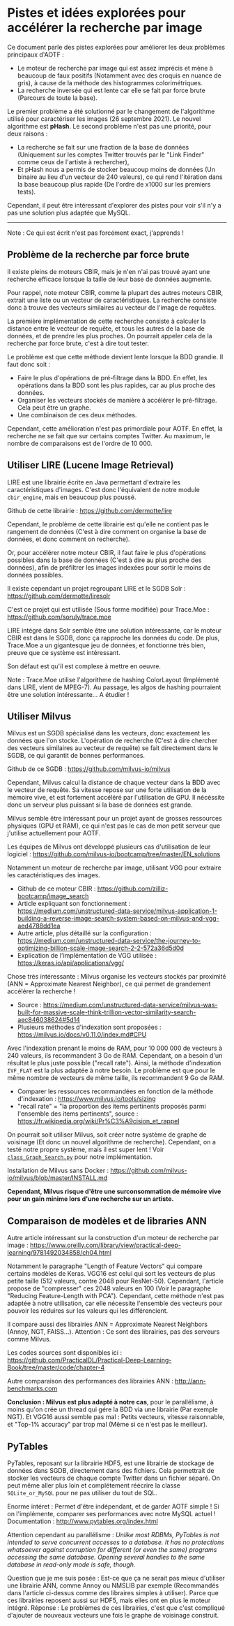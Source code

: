 # Pistes et idées explorées pour accélérer la recherche par image

Ce document parle des pistes explorées pour améliorer les deux problèmes principaux d'AOTF :
- Le moteur de recherche par image qui est assez imprécis et mène à beaucoup de faux positifs (Notamment avec des croquis en nuance de gris), à cause de la méthode des histogrammes colorimétriques.
- La recherche inversée qui est lente car elle se fait par force brute (Parcours de toute la base).

Le premier problème a été solutionné par le changement de l'algorithme utilisé pour caractériser les images (26 septembre 2021). Le nouvel algorithme est **pHash**.
Le second problème n'est pas une priorité, pour deux raisons :
- La recherche se fait sur une fraction de la base de données (Uniquement sur les comptes Twitter trouvés par le "Link Finder" comme ceux de l'artiste à rechercher),
- Et pHash nous a permis de stocker beaucoup moins de données (Un binaire au lieu d'un vecteur de 240 valeurs), ce qui rend l'itération dans la base beaucoup plus rapide (De l'ordre de x1000 sur les premiers tests).

Cependant, il peut être intéressant d'explorer des pistes pour voir s'il n'y a pas une solution plus adaptée que MySQL.

___


Note : Ce qui est écrit n'est pas forcément exact, j'apprends !


## Problème de la recherche par force brute

Il existe pleins de moteurs CBIR, mais je n'en n'ai pas trouvé ayant une recherche efficace lorsque la taille de leur base de données augmente.

Pour rappel, note moteur CBIR, comme la plupart des autres moteurs CBIR, extrait une liste ou un vecteur de caractéristiques. La recherche consiste donc à trouve des vecteurs similaires au vecteur de l'image de requêtes.

La première implémentation de cette recherche consiste à calculer la distance entre le vecteur de requête, et tous les autres de la base de données, et de prendre les plus proches. On pourrait appeler cela de la recherche par force brute, c'est à dire tout tester.

Le problème est que cette méthode devient lente lorsque la BDD grandie. Il faut donc soit :
- Faire le plus d'opérations de pré-filtrage dans la BDD. En effet, les opérations dans la BDD sont les plus rapides, car au plus proche des données.
- Organiser les vecteurs stockés de manière à accélérer le pré-filtrage. Cela peut être un graphe.
- Une combinaison de ces deux méthodes.

Cependant, cette amélioration n'est pas primordiale pour AOTF. En effet, la recherche ne se fait que sur certains comptes Twitter. Au maximum, le nombre de comparaisons est de l'ordre de 10 000.


## Utiliser LIRE (Lucene Image Retrieval)

LIRE est une librairie écrite en Java permettant d'extraire les caractéristiques d'images. C'est donc l'équivalent de notre module `cbir_engine`, mais en beaucoup plus poussé.

Github de cette librairie : https://github.com/dermotte/lire

Cependant, le problème de cette librairie est qu'elle ne contient pas le rangement de données (C'est à dire comment on organise la base de données, et donc comment on recherche).

Or, pour accélérer notre moteur CBIR, il faut faire le plus d'opérations possibles dans la base de données (C'est à dire au plus proche des données), afin de préfiltrer les images indexées pour sortir le moins de données possibles.

Il existe cependant un projet regroupant LIRE et le SGDB Solr : https://github.com/dermotte/liresolr

C'est ce projet qui est utilisée (Sous forme modifiée) pour Trace.Moe : https://github.com/soruly/trace.moe

LIRE intégré dans Solr semble être une solution intéressante, car le moteur CBIR est dans le SGDB, donc ça rapproche les données du code. De plus, Trace.Moe a un gigantesque jeu de données, et fonctionne très bien, preuve que ce système est intéressant.

Son défaut est qu'il est complexe à mettre en oeuvre.

Note : Trace.Moe utilise l'algorithme de hashing ColorLayout (Implémenté dans LIRE, vient de MPEG-7). Au passage, les algos de hashing pourraient être une solution intéressante... A étudier !


## Utiliser Milvus

Milvus est un SGDB spécialisé dans les vecteurs, donc exactement les données que l'on stocke. L'opération de recherche (C'est à dire chercher des vecteurs similaires au vecteur de requête) se fait directement dans le SGDB, ce qui garantit de bonnes performances.

Github de ce SGDB : https://github.com/milvus-io/milvus

Cependant, Milvus calcul la distance de chaque vecteur dans la BDD avec le vecteur de requête. Sa vitesse repose sur une forte utilisation de la mémoire vive, et est fortement accéléré par l'utilisation de GPU. Il nécéssite donc un serveur plus puissant si la base de données est grande.

Milvus semble être intéressant pour un projet ayant de grosses ressources physiques (GPU et RAM), ce qui n'est pas le cas de mon petit serveur que j'utilise actuellement pour AOTF.

Les équipes de Milvus ont développé plusieurs cas d'utilisation de leur logiciel : https://github.com/milvus-io/bootcamp/tree/master/EN_solutions

Notamment un moteur de recherche par image, utilisant VGG pour extraire les caractéristiques des images.
- Github de ce moteur CBIR : https://github.com/zilliz-bootcamp/image_search
- Article expliquant son fonctionnement : https://medium.com/unstructured-data-service/milvus-application-1-building-a-reverse-image-search-system-based-on-milvus-and-vgg-aed4788dd1ea
- Autre article, plus détaillé sur la configuration : https://medium.com/unstructured-data-service/the-journey-to-optimizing-billion-scale-image-search-2-2-572a36d5d0d
- Explication de l'implémentation de VGG utilisée : https://keras.io/api/applications/vgg/

Chose très intéressante : Milvus organise les vecteurs stockés par proximité (ANN = Approximate Nearest Neighbor), ce qui permet de grandement accélérer la recherche !
- Source : https://medium.com/unstructured-data-service/milvus-was-built-for-massive-scale-think-trillion-vector-similarity-search-aec846038624#5d14
- Plusieurs méthodes d'indexation sont proposées : https://milvus.io/docs/v0.11.0/index.md#CPU

Avec l'indexation prenant le moins de RAM, pour 10 000 000 de vecteurs à 240 valeurs, ils recommandent 3 Go de RAM. Cependant, on a besoin d'un résultat le plus juste possible ("recall rate"). Ainsi, la méthode d'indexation `IVF_FLAT` est la plus adaptée à notre besoin. Le problème est que pour le même nombre de vecteurs de même taille, ils recommandent 9 Go de RAM.
- Comparer les ressources recommandées en fonction de la méthode d'indexation : https://www.milvus.io/tools/sizing
- "recall rate" = "la proportion des items pertinents proposés parmi l'ensemble des items pertinents", source : https://fr.wikipedia.org/wiki/Pr%C3%A9cision_et_rappel

On pourrait soit utiliser Milvus, soit créer notre système de graphe de voisinage (Et donc un nouvel algorithme de recherche).
Cependant, on a testé notre propre système, mais il est super lent ! Voir [`class_Graph_Search.py`](../misc/class_Graph_Search.py) pour notre implémentation.

Installation de Milvus sans Docker : https://github.com/milvus-io/milvus/blob/master/INSTALL.md

**Cependant, Milvus risque d'être une surconsommation de mémoire vive pour un gain minime lors d'une recherche sur un artiste.**


## Comparaison de modèles et de libraries ANN

Autre article intéressant sur la construction d'un moteur de recherche par image : https://www.oreilly.com/library/view/practical-deep-learning/9781492034858/ch04.html

Notamment le paragraphe "Length of Feature Vectors" qui compare certains modèles de Keras. VGG16 est celui qui sort les vecteurs de plus petite taille (512 valeurs, contre 2048 pour ResNet-50). Cependant, l'article propose de "compresser" ces 2048 valeurs en 100 (Voir le paragraphe "Reducing Feature-Length with PCA"). Cependant, cette méthode n'est pas adaptée à notre utilisation, car elle nécessite l'ensemble des vecteurs pour pouvoir les réduires sur les valeurs qui les différencient.

Il compare aussi des librairies ANN = Approximate Nearest Neighbors (Annoy, NGT, FAISS...). Attention : Ce sont des librairies, pas des serveurs comme Milvus.

Les codes sources sont disponibles ici : https://github.com/PracticalDL/Practical-Deep-Learning-Book/tree/master/code/chapter-4

Autre comparaison des performances des librairies ANN : http://ann-benchmarks.com

**Conclusion : Milvus est plus adapté à notre cas**, pour le parallélisme, à moins qu'on crée un thread qui gére la BDD via une librairie (Par exemple NGT). Et VGG16 aussi semble pas mal : Petits vecteurs, vitesse raisonnable, et "Top-1% accuracy" par trop mal (Même si ce n'est pas le meilleur).


## PyTables

PyTables, reposant sur la librairie HDF5, est une librairie de stockage de données dans SGDB, directement dans des fichiers. Cela permettrait de stocker les vecteurs de chaque compte Twitter dans un fichier séparé. On peut même aller plus loin et complétement réécrire la classe `SQLite_or_MySQL` pour ne pas utiliser du tout de SQL.

Enorme intéret : Permet d'être indépendant, et de garder AOTF simple !
Si on l'implémente, comparer ses performances avec notre MySQL actuel !
Documentation : http://www.pytables.org/index.html

Attention cependant au parallélisme : *Unlike most RDBMs, PyTables is not intended to serve concurrent accesses to a database. It has no protections whatsoever against corruption for different (or even the same) programs accessing the same database. Opening several handles to the same database in read-only mode is safe, though.*

Question que je me suis posée : Est-ce que ça ne serait pas mieux d'utiliser une librairie ANN, comme Annoy ou NMSLIB par exemple (Recommandés dans l'article ci-dessus comme des libraires simples à utiliser). Parce que ces librairies reposent aussi sur HDF5, mais elles ont en plus le moteur intégré.
Réponse : Le problèmes de ces librairies, c'est que c'est compliqué d'ajouter de nouveaux vecteurs une fois le graphe de voisinage construit.

